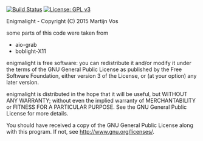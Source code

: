 [![Build Status](https://travis-ci.org/nickersk/enigmalight.svg?branch=4.4)](https://travis-ci.org/nickersk/enigmalight) 
[![License: GPL v3](https://img.shields.io/badge/License-GPLv3-blue.svg)](https://www.gnu.org/licenses/gpl-3.0)

Enigmalight - Copyright (C) 2015 Martijn Vos

some parts of this code were taken from
- aio-grab
- boblight-X11

enigmalight is free software: you can redistribute it and/or modify it
under the terms of the GNU General Public License as published by the
Free Software Foundation, either version 3 of the License, or
(at your option) any later version.

enigmalight is distributed in the hope that it will be useful, but
WITHOUT ANY WARRANTY; without even the implied warranty of
MERCHANTABILITY or FITNESS FOR A PARTICULAR PURPOSE.
See the GNU General Public License for more details.

You should have received a copy of the GNU General Public License along
with this program.  If not, see <http://www.gnu.org/licenses/>.
